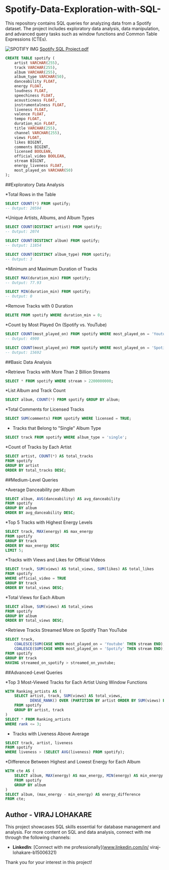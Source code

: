 # Spotify-Data-Exploration-with-SQL-

This repository contains SQL queries for analyzing data from a Spotify dataset. The project includes exploratory data analysis, data manipulation, and advanced query tasks such as window functions and Common Table Expressions (CTEs).

![SPOTIFY  IMG](https://github.com/user-attachments/assets/265d661f-432a-4d0c-8772-77e4e05667f4)
[Spotify SQL Project.pdf](https://github.com/user-attachments/files/17364727/Spotify.SQL.Project.pdf)

```sql
CREATE TABLE spotify (
    artist VARCHAR(255),
    track VARCHAR(255),
    album VARCHAR(255),
    album_type VARCHAR(50),
    danceability FLOAT,
    energy FLOAT,
    loudness FLOAT,
    speechiness FLOAT,
    acousticness FLOAT,
    instrumentalness FLOAT,
    liveness FLOAT,
    valence FLOAT,
    tempo FLOAT,
    duration_min FLOAT,
    title VARCHAR(255),
    channel VARCHAR(255),
    views FLOAT,
    likes BIGINT,
    comments BIGINT,
    licensed BOOLEAN,
    official_video BOOLEAN,
    stream BIGINT,
    energy_liveness FLOAT,
    most_played_on VARCHAR(50)
);
```
##Exploratory Data Analysis

*Total Rows in the Table

```sql
SELECT COUNT(*) FROM spotify;
-- Output: 20594
```

*Unique Artists, Albums, and Album Types

```sql
SELECT COUNT(DISTINCT artist) FROM spotify;
-- Output: 2074

SELECT COUNT(DISTINCT album) FROM spotify;
-- Output: 11854

SELECT COUNT(DISTINCT album_type) FROM spotify;
-- Output: 3
```

*Minimum and Maximum Duration of Tracks

```sql
SELECT MAX(duration_min) FROM spotify;
-- Output: 77.93

SELECT MIN(duration_min) FROM spotify;
-- Output: 0
```

*Remove Tracks with 0 Duration

```sql
DELETE FROM spotify WHERE duration_min = 0;

```

*Count by Most Played On (Spotify vs. YouTube)

```sql
SELECT COUNT(most_played_on) FROM spotify WHERE most_played_on = 'Youtube';
-- Output: 4900

SELECT COUNT(most_played_on) FROM spotify WHERE most_played_on = 'Spotify';
-- Output: 15692
```

##Basic Data Analysis

*Retrieve Tracks with More Than 2 Billion Streams

```sql
SELECT * FROM spotify WHERE stream > 2200000000;
```

*List Album and Track Count

```sql
SELECT album, COUNT(*) FROM spotify GROUP BY album;
```

*Total Comments for Licensed Tracks

```sql
SELECT SUM(comments) FROM spotify WHERE licensed = TRUE;
```

* Tracks that Belong to "Single" Album Type
```sql
SELECT track FROM spotify WHERE album_type = 'single';
```

*Count of Tracks by Each Artist

```sql
SELECT artist, COUNT(*) AS total_tracks
FROM spotify
GROUP BY artist
ORDER BY total_tracks DESC;
```

##Medium-Level Queries

*Average Danceability per Album

```sql
SELECT album, AVG(danceability) AS avg_danceability
FROM spotify
GROUP BY album
ORDER BY avg_danceability DESC;
```

*Top 5 Tracks with Highest Energy Levels

```sql
SELECT track, MAX(energy) AS max_energy
FROM spotify
GROUP BY track
ORDER BY max_energy DESC
LIMIT 5;
```

*Tracks with Views and Likes for Official Videos

```sql
SELECT track, SUM(views) AS total_views, SUM(likes) AS total_likes
FROM spotify
WHERE official_video = TRUE
GROUP BY track
ORDER BY total_views DESC;
```

*Total Views for Each Album

```sql
SELECT album, SUM(views) AS total_views
FROM spotify
GROUP BY album
ORDER BY total_views DESC;
```

*Retrieve Tracks Streamed More on Spotify Than YouTube

```sql
SELECT track,
    COALESCE(SUM(CASE WHEN most_played_on = 'Youtube' THEN stream END), 0) AS streamed_on_youtube,
    COALESCE(SUM(CASE WHEN most_played_on = 'Spotify' THEN stream END), 0) AS streamed_on_spotify
FROM spotify
GROUP BY track
HAVING streamed_on_spotify > streamed_on_youtube;
```

##Advanced-Level Queries

*Top 3 Most-Viewed Tracks for Each Artist Using Window Functions
```sql
WITH Ranking_artists AS (
    SELECT artist, track, SUM(views) AS total_views,
           DENSE_RANK() OVER (PARTITION BY artist ORDER BY SUM(views) DESC) AS rank
    FROM spotify
    GROUP BY artist, track
)
SELECT * FROM Ranking_artists
WHERE rank <= 3;
```

* Tracks with Liveness Above Average
```sql
SELECT track, artist, liveness
FROM spotify
WHERE liveness > (SELECT AVG(liveness) FROM spotify);
```

*Difference Between Highest and Lowest Energy for Each Album

```sql
WITH cte AS (
    SELECT album, MAX(energy) AS max_energy, MIN(energy) AS min_energy
    FROM spotify
    GROUP BY album
)
SELECT album, (max_energy - min_energy) AS energy_difference
FROM cte;
```


## Author - VIRAJ LOHAKARE

This project showcases SQL skills essential for database management and analysis. For more content on SQL and data analysis, connect with me through the following channels:


- **LinkedIn**: [Connect with me professionally](www.linkedin.com/in/
viraj-lohakare-b15006321)



Thank you for your interest in this project!
  





